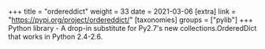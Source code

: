+++
title = "ordereddict"
weight = 33
date = 2021-03-06
[extra]
link = "https://pypi.org/project/ordereddict/"
[taxonomies]
groups = ["pylib"]
+++
Python library - A drop-in substitute for Py2.7's new collections.OrderedDict that works in Python 2.4-2.6.

